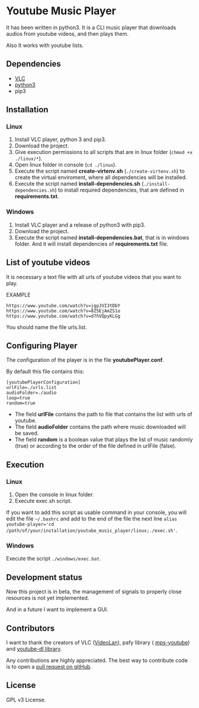 # Youtube Music Player

It has been written in python3. It is a CLI music player that  downloads audios from youtube videos, and then plays them.

Also It works with youtube lists.


## Dependencies

  * [VLC](https://www.videolan.org/vlc/index.es.html)
  * [python3](https://www.python.org/downloads/)
  * pip3

## Installation

### Linux
 1. Install VLC player, python 3 and pip3.
 2. Download the project.
 3. Give execution permissions to all scripts that are in linux folder (`chmod +x ./linux/*`).
 4. Open linux folder in console (`cd ./linux`).
 5. Execute the script named **create-virtenv.sh** (`./create-virtenv.sh`) to create the virtual enviroment, where all dependencies will be installed.
 6. Execute the script named **install-dependencies.sh** (`./install-dependencies.sh`) to install required dependencies, that are defined in **requirements.txt**.

### Windows
  1. Install VLC player and a release of python3 with pip3.
  2. Download the project.
  3. Execute the script named **install-dependencies.bat**, that is in windows folder. And it will install dependencies of **requirements.txt** file.





## List of youtube videos

It is necessary a text file with all urls of youtube videos that you want to play.

EXAMPLE
```
https://www.youtube.com/watch?v=jgpJVI3tDbY
https://www.youtube.com/watch?v=8Z5EjAmZS1o
https://www.youtube.com/watch?v=d7hVQpyKLGg
```
You should name the file urls.list.

## Configuring Player
The configuration of the player is in the file **youtubePlayer.conf**.

By default this file contains this:
```
[youtubePlayerConfiguration]
urlFile=./urls.list
audioFolder=./audio
loop=true
random=true
```
  * The field **urlFile** contains the path to file that contains the list with urls of youtube.
  * The field **audioFolder** contains the path where music downloaded will be saved.
  * The field **random** is a boolean value that plays the list of music randomly (true) or according to the order of the file defined in urlFile (false).

## Execution
### Linux
  1. Open the console in linux folder.
  2. Execute exec.sh script.

If you want to add this script as usable command in your console, you will edit the file `~/.bashrc` and add to the end of the file the next line `alias youtube-player='cd /path/of/your/installation/youtube_music_player/linux;./exec.sh'`.

### Windows
Execute the script `./windows/exec.bat`.


## Development status
Now this project is in beta, the management of signals to properly close resources is not yet implemented.

And in a future I want to implement a GUI.
## Contributors
I want to thank the creators of VLC ([VideoLan](https://www.videolan.org/index.es.html)),
pafy library ( [mps-youtube](https://github.com/mps-youtube)) and [youtube-dl library](https://rg3.github.io/youtube-dl/about.html).


Any contributions are highly appreciated. The best way to contribute code is to open a
[pull request on gitHub](https://help.github.com/articles/about-pull-requests/).

## License
GPL v3 License.
